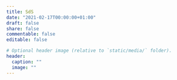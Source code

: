 ```yaml
---
title: SdS
date: "2021-02-17T00:00:00+01:00"
draft: false
share: false
commentable: false
editable: false

# Optional header image (relative to `static/media/` folder).
header:
  caption: ""
  image: ""
---
```


<html>
<head>
    <style>
        @keyframes tipsy {
            0 {
                transform: translateX(-50%) translateY(-50%) rotate(0deg);
            }
            100% {
                transform: translateX(-50%) translateY(-50%) rotate(360deg);
            }
        }

        body {
            font-family: helvetica, arial, sans-serif;
            background-color: #2e2e31;
        }

        a {
            display: block;
            color: #fffbf1;
            font-size: 80px;
            font-weight: bold;
            letter-spacing: -3px;
            margin: 0;
            text-decoration: none;
            text-shadow: 0 20px 25px #2e2e31, 0 40px 60px #2e2e31;
            position: absolute;
            top: 50%;
            left: 50%;
            transform: translateX(-50%) translateY(-50%);
        }

        a:before,
        a:after {
            content: '';
            padding: .9em .4em;
            position: absolute;
            left: 50%;
            width: 100%;
            top: 50%;
            display: block;
            border: 15px solid red;
            transform: translateX(-50%) translateY(-50%) rotate(0deg);
            animation: 10s infinite alternate ease-in-out tipsy;
        }

        a:before {
            border-color: #d9524a #d9524a rgba(0, 0, 0, 0) rgba(0, 0, 0, 0);
            z-index: -1;
        }

        a:after {
            border-color: rgba(0, 0, 0, 0) rgba(0, 0, 0, 0) #d9524a #d9524a;
            box-shadow: 25px 25px 25px rgba(46, 46, 49, .8);
        }
    </style>
</head>

<body>
	<!-- Código de James Mellers -->
	<!-- <a >Son de Sabores</a> -->
	<a >&copy; 2021 SdS</a>
</body>

</html>